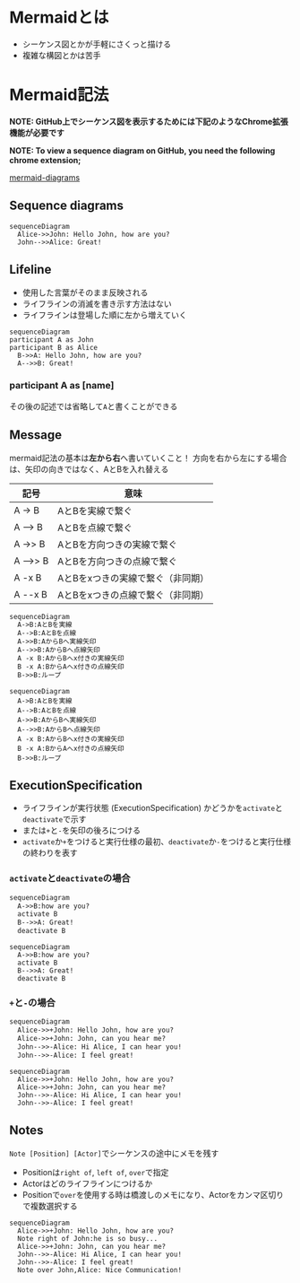 
# Mermaidとは

+ シーケンス図とかが手軽にさくっと描ける
+ 複雑な構図とかは苦手

# Mermaid記法

**NOTE: GitHub上でシーケンス図を表示するためには下記のようなChrome拡張機能が必要です**

**NOTE: To view a sequence diagram on GitHub, you need the following chrome extension;**

[mermaid-diagrams](https://chrome.google.com/webstore/detail/mermaid-diagrams/phfcghedmopjadpojhmmaffjmfiakfil)

## Sequence diagrams

```mermaid
sequenceDiagram
  Alice->>John: Hello John, how are you?
  John-->>Alice: Great!
```

## Lifeline

+ 使用した言葉がそのまま反映される
+ ライフラインの消滅を書き示す方法はない
+ ライフラインは登場した順に左から増えていく

```mermaid
sequenceDiagram
participant A as John
participant B as Alice
  B->>A: Hello John, how are you?
  A-->>B: Great!
```

### participant A as [name]

その後の記述では省略して```A```と書くことができる

## Message

mermaid記法の基本は**左から右**へ書いていくこと！
方向を右から左にする場合は、矢印の向きではなく、AとBを入れ替える

| 記号     | 意味                              |
| -------- | --------------------------------- |
| A -> B   | AとBを実線で繋ぐ                  |
| A --> B  | AとBを点線で繋ぐ                  |
| A ->> B  | AとBを方向つきの実線で繋ぐ        |
| A -->> B | AとBを方向つきの点線で繋ぐ        |
| A -x B   | AとBをxつきの実線で繋ぐ（非同期） |
| A --x B  | AとBをxつきの点線で繋ぐ（非同期） |

```md
sequenceDiagram
  A->B:AとBを実線
  A-->B:AとBを点線
  A->>B:AからBへ実線矢印
  A-->>B:AからBへ点線矢印
  A -x B:AからBへx付きの実線矢印
  B -x A:BからAへx付きの点線矢印
  B->>B:ループ
```

```mermaid
sequenceDiagram
  A->B:AとBを実線
  A-->B:AとBを点線
  A->>B:AからBへ実線矢印
  A-->>B:AからBへ点線矢印
  A -x B:AからBへx付きの実線矢印
  B -x A:BからAへx付きの点線矢印
  B->>B:ループ
```

## ExecutionSpecification

+ ライフラインが実行状態 (ExecutionSpecification) かどうかを```activate```と```deactivate```で示す
+ または```+```と```-```を矢印の後ろにつける
+ ```activate```か```+```をつけると実行仕様の最初、```deactivate```か```-```をつけると実行仕様の終わりを表す

### ```activate```と```deactivate```の場合

```md
sequenceDiagram
  A->>B:how are you?
  activate B
  B-->>A: Great!
  deactivate B
```

```mermaid
sequenceDiagram
  A->>B:how are you?
  activate B
  B-->>A: Great!
  deactivate B
```

### ```+```と```-```の場合

```md
sequenceDiagram
  Alice->>+John: Hello John, how are you?
  Alice->>+John: John, can you hear me?
  John-->>-Alice: Hi Alice, I can hear you!
  John-->>-Alice: I feel great!
```

```mermaid
sequenceDiagram
  Alice->>+John: Hello John, how are you?
  Alice->>+John: John, can you hear me?
  John-->>-Alice: Hi Alice, I can hear you!
  John-->>-Alice: I feel great!
```

## Notes

```Note [Position] [Actor]```でシーケンスの途中にメモを残す

+ Positionは```right of```, ```left of```, ```over```で指定
+ Actorはどのライフラインにつけるか
+ Positionで```over```を使用する時は橋渡しのメモになり、Actorをカンマ区切りで複数選択する

```mermaid
sequenceDiagram
  Alice->>+John: Hello John, how are you?
  Note right of John:he is so busy...
  Alice->>+John: John, can you hear me?
  John-->>-Alice: Hi Alice, I can hear you!
  John-->>-Alice: I feel great!
  Note over John,Alice: Nice Communication!
```
